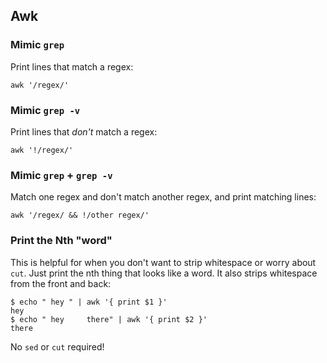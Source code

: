 ## Awk

### Mimic `grep`

Print lines that match a regex:

    awk '/regex/'

### Mimic `grep -v`

Print lines that _don't_ match a regex:

    awk '!/regex/'

### Mimic `grep` + `grep -v`

Match one regex and don't match another regex, and print matching lines:

    awk '/regex/ && !/other regex/'

### Print the Nth "word"

This is helpful for when you don't want to strip whitespace or worry about
`cut`. Just print the nth thing that looks like a word. It also strips
whitespace from the front and back:

    $ echo " hey " | awk '{ print $1 }'
    hey
    $ echo " hey     there" | awk '{ print $2 }'
    there

No `sed` or `cut` required!
